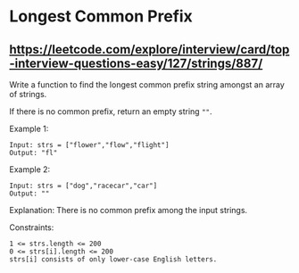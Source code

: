 #  Longest Common Prefix
## https://leetcode.com/explore/interview/card/top-interview-questions-easy/127/strings/887/

Write a function to find the longest common prefix string amongst an array of strings.

If there is no common prefix, return an empty string `""`.

 

Example 1:

```
Input: strs = ["flower","flow","flight"]
Output: "fl"
```
Example 2:

```
Input: strs = ["dog","racecar","car"]
Output: ""
```
Explanation: There is no common prefix among the input strings.

 

Constraints:

    1 <= strs.length <= 200
    0 <= strs[i].length <= 200
    strs[i] consists of only lower-case English letters.



